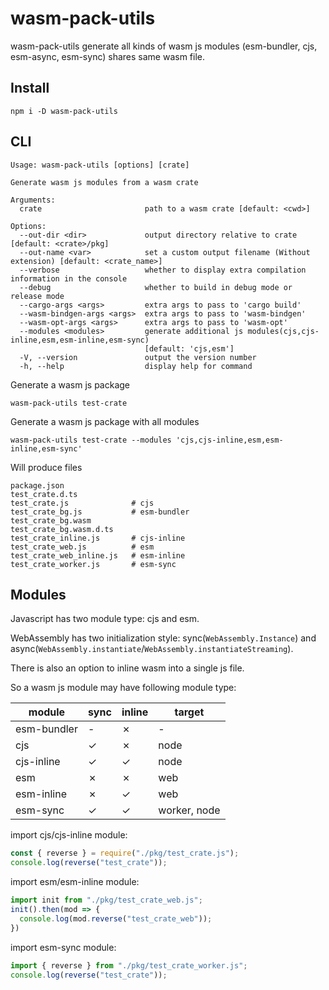 # wasm-pack-utils

wasm-pack-utils generate all kinds of wasm js modules (esm-bundler, cjs, esm-async, esm-sync) shares same wasm file. 

## Install

```
npm i -D wasm-pack-utils
```

## CLI

```
Usage: wasm-pack-utils [options] [crate]

Generate wasm js modules from a wasm crate

Arguments:
  crate                       path to a wasm crate [default: <cwd>]

Options:
  --out-dir <dir>             output directory relative to crate [default: <crate>/pkg]
  --out-name <var>            set a custom output filename (Without extension) [default: <crate_name>]       
  --verbose                   whether to display extra compilation information in the console
  --debug                     whether to build in debug mode or release mode
  --cargo-args <args>         extra args to pass to 'cargo build'
  --wasm-bindgen-args <args>  extra args to pass to 'wasm-bindgen'
  --wasm-opt-args <args>      extra args to pass to 'wasm-opt'
  --modules <modules>         generate additional js modules(cjs,cjs-inline,esm,esm-inline,esm-sync)
                              [default: 'cjs,esm']
  -V, --version               output the version number
  -h, --help                  display help for command
```

Generate a wasm js package

```
wasm-pack-utils test-crate
```

Generate a wasm js package with all modules

```
wasm-pack-utils test-crate --modules 'cjs,cjs-inline,esm,esm-inline,esm-sync' 
```

Will produce files

```
package.json
test_crate.d.ts            
test_crate.js              # cjs
test_crate_bg.js           # esm-bundler
test_crate_bg.wasm         
test_crate_bg.wasm.d.ts
test_crate_inline.js       # cjs-inline
test_crate_web.js          # esm
test_crate_web_inline.js   # esm-inline
test_crate_worker.js       # esm-sync
```

## Modules

Javascript has two module type: cjs and esm.

WebAssembly has two initialization style: sync(`WebAssembly.Instance`) and async(`WebAssembly.instantiate`/`WebAssembly.instantiateStreaming`).

There is also an option to inline wasm into a single js file.

So a wasm js module may have following module type:

| module      | sync | inline | target       |
| ----------- | ---- | ------ | ------------ |
| esm-bundler | -    | ✗      | -            |
| cjs         | ✓    | ✗      | node         |
| cjs-inline  | ✓    | ✓      | node         |
| esm         | ✗    | ✗      | web          |
| esm-inline  | ✗    | ✓      | web          |
| esm-sync    | ✓    | ✓      | worker, node |


import cjs/cjs-inline module:

```js
const { reverse } = require("./pkg/test_crate.js");
console.log(reverse("test_crate"));
```

import esm/esm-inline module:

```js
import init from "./pkg/test_crate_web.js";
init().then(mod => {
  console.log(mod.reverse("test_crate_web"));
})
```

import esm-sync module:

```js
import { reverse } from "./pkg/test_crate_worker.js";
console.log(reverse("test_crate"));
```
